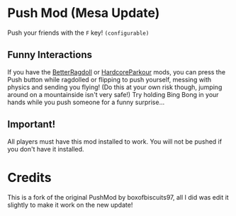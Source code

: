 # Push Mod (Mesa Update)

Push your friends with the `F` key! `(configurable)`

## Funny Interactions
If you have the [BetterRagdoll](https://thunderstore.io/c/peak/p/Luluberlu/BetterRagdoll/) or [HardcoreParkour](https://thunderstore.io/c/peak/p/chrispavs/HardcoreParkour/) mods, you can press the Push button while ragdolled or flipping to push yourself, messing with physics and sending you flying! (Do this at your own risk though, jumping around on a mountainside isn't very safe!)
Try holding Bing Bong in your hands while you push someone for a funny surprise...

## Important!
All players must have this mod installed to work. You will not be pushed if you don't have it installed.

# Credits
This is a fork of the original PushMod by boxofbiscuits97, all I did was edit it slightly to make it work on the new update!